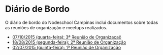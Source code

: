 # Diário de Bordo

O diário de bordo do Nodeschool Campinas inclui documentos sobre todas as reuniões de organização e meetups realizados.

* [07/10/2015 (quarta-feira): 3ª Reunião de Organizaçaõ](2015-10-07_3a-reuniao-de-organizacao.md)
* [18/08/2015 (segunda-feira): 2ª Reunião de Organização](2015-08-18_2a-reuniao-de-organizacao.md)
* [02/07/2015 (quinta-feira): 1ª Reunião de Organização](2015-07-02_1a-reuniao-de-organizacao.md)
